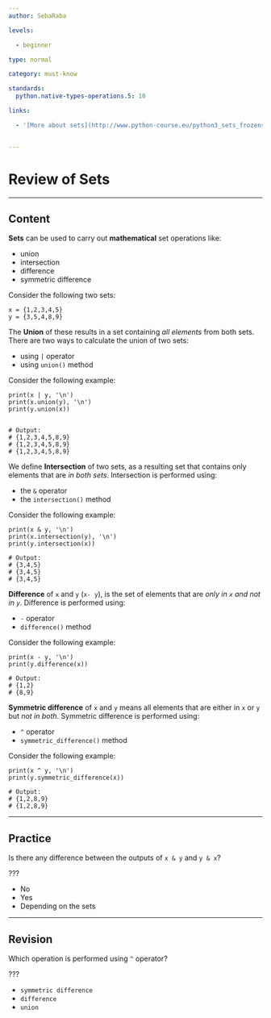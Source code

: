 ```yaml
---
author: SebaRaba

levels:

  - beginner

type: normal

category: must-know

standards:
  python.native-types-operations.5: 10

links:

  - '[More about sets](http://www.python-course.eu/python3_sets_frozensets.php){website}'


---
```


# Review of Sets

---

## Content

**Sets** can be used to carry out **mathematical** set operations like:

- union
- intersection
- difference
- symmetric difference

Consider the following two sets:

```
x = {1,2,3,4,5}
y = {3,5,4,8,9}
```

The **Union** of these results in a set containing _all elements_ from both sets. There are two ways to calculate the union of two sets:

- using `|` operator
- using `union()` method

Consider the following example:

```
print(x | y, '\n')
print(x.union(y), '\n')
print(y.union(x))


# Output:
# {1,2,3,4,5,8,9}
# {1,2,3,4,5,8,9}
# {1,2,3,4,5,8,9}
```

We define **Intersection** of two sets, as a resulting set that contains only elements that are _in both sets_. Intersection is performed using:

- the `&` operator
- the `intersection()` method

Consider the following example:

```
print(x & y, '\n')
print(x.intersection(y), '\n')
print(y.intersection(x))

# Output:
# {3,4,5}
# {3,4,5}
# {3,4,5}
```

**Difference** of `x` and `y` (`x- y`), is the set of elements that are _only in `x` and not in `y`_. Difference is performed using:

- `-` operator
- `difference()` method

Consider the following example:

```
print(x - y, '\n')
print(y.difference(x))

# Output:
# {1,2}
# {8,9}
```

**Symmetric difference** of `x` and `y` means all elements that are either in `x` or `y` but _not in both_.
Symmetric difference is performed using:

- `^` operator
- `symmetric_difference()` method

Consider the following example:

```
print(x ^ y, '\n')
print(y.symmetric_difference(x))

# Output:
# {1,2,8,9}
# {1,2,8,9}
```

---

## Practice

Is there any difference between the outputs of `x & y` and `y & x`?

???

- No
- Yes
- Depending on the sets

---

## Revision

Which operation is performed using `^` operator?

???

- `symmetric difference`
- `difference`
- `union`
